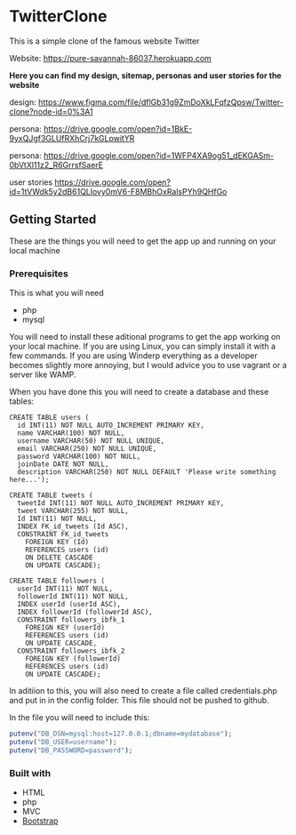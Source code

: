 # TwitterClone

This is a simple clone of the famous website Twitter

Website: <https://pure-savannah-86037.herokuapp.com>


**Here you can find my design, sitemap, personas and user stories for the website**

design: <https://www.figma.com/file/dflGb31g9ZmDoXkLFqfzQpsw/Twitter-clone?node-id=0%3A1>

persona: <https://drive.google.com/open?id=1BkE-9yxQJgf3GLUfRXhCrj7kGLpwitYR>

persona: <https://drive.google.com/open?id=1WFP4XA9og51_dEKGASm-0bVtXl11z2_R6GrrsfSaerE>

user stories <https://drive.google.com/open?id=1tVWdk5y2dB61QLlovy0mV6-F8MBhOxRalsPYh9QHfGo>

## Getting Started

These are the things you will need to get the app up and running on your local machine

### Prerequisites

This is what you will need

- php
- mysql

You will need to install these aditional programs to get the app working on your local machine. If you are using Linux, you can simply install it with a few commands. If you are using Winderp everything as a developer becomes slightly more annoying, but I would advice you to use vagrant or a server like WAMP.

When you have done this you will need to create a database and these tables:

```mysql
CREATE TABLE users (
  id INT(11) NOT NULL AUTO_INCREMENT PRIMARY KEY,
  name VARCHAR(100) NOT NULL,
  username VARCHAR(50) NOT NULL UNIQUE,
  email VARCHAR(250) NOT NULL UNIQUE,
  password VARCHAR(100) NOT NULL,
  joinDate DATE NOT NULL,
  description VARCHAR(250) NOT NULL DEFAULT 'Please write something here...');

CREATE TABLE tweets (
  tweetId INT(11) NOT NULL AUTO_INCREMENT PRIMARY KEY,
  tweet VARCHAR(255) NOT NULL,
  Id INT(11) NOT NULL,
  INDEX FK_id_tweets (Id ASC),
  CONSTRAINT FK_id_tweets
    FOREIGN KEY (Id)
    REFERENCES users (id)
    ON DELETE CASCADE
    ON UPDATE CASCADE);

CREATE TABLE followers (
  userId INT(11) NOT NULL,
  followerId INT(11) NOT NULL,
  INDEX userId (userId ASC),
  INDEX followerId (followerId ASC),
  CONSTRAINT followers_ibfk_1
    FOREIGN KEY (userId)
    REFERENCES users (id)
    ON UPDATE CASCADE,
  CONSTRAINT followers_ibfk_2
    FOREIGN KEY (followerId)
    REFERENCES users (id)
    ON UPDATE CASCADE);
```

In aditiion to this, you will also need to create a file called credentials.php and put in in the config folder. This file should not be pushed to github.

In the file you will need to include this:

```php
putenv("DB_DSN=mysql:host=127.0.0.1;dbname=mydatabase");
putenv("DB_USER=username");
putenv("DB_PASSWORD=password");
```

### Built with

- HTML
- php
- MVC
- [Bootstrap](https://getbootstrap.com/)
